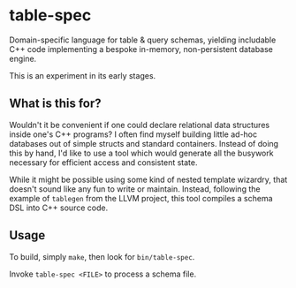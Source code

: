 # table-spec
Domain-specific language for table & query schemas, yielding includable C++
code implementing a bespoke in-memory, non-persistent database engine.

This is an experiment in its early stages.

## What is this for?

Wouldn't it be convenient if one could declare relational data structures
inside one's C++ programs? I often find myself building little ad-hoc databases
out of simple structs and standard containers. Instead of doing this by hand,
I'd like to use a tool which would generate all the busywork necessary for
efficient access and consistent state.

While it might be possible using some kind of nested template wizardry, that
doesn't sound like any fun to write or maintain. Instead, following the example
of `tablegen` from the LLVM project, this tool compiles a schema DSL into C++
source code.

## Usage

To build, simply `make`, then look for `bin/table-spec`.

Invoke `table-spec <FILE>` to process a schema file.


